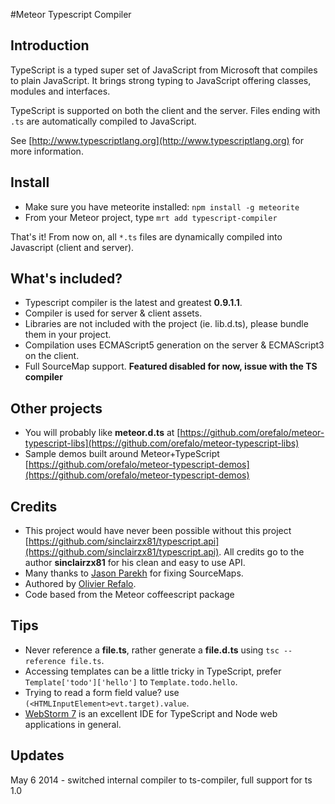 #Meteor Typescript Compiler

## Introduction

TypeScript is a typed super set of JavaScript from Microsoft that compiles to plain JavaScript. It brings strong typing to JavaScript offering classes, modules and interfaces.

TypeScript is supported on both the client and the server. Files ending with `.ts` are automatically compiled to JavaScript.

See [http://www.typescriptlang.org](http://www.typescriptlang.org) for more information.

## Install

* Make sure you have meteorite installed: `npm install -g meteorite`
* From your Meteor project, type `mrt add typescript-compiler`

That's it! From now on, all `*.ts` files are dynamically compiled into Javascript (client and server).

## What's included?

* Typescript compiler is the latest and greatest **0.9.1.1**.
* Compiler is used for server & client assets.
* Libraries are not included with the project (ie. lib.d.ts), please bundle them in your project.
* Compilation uses ECMAScript5 generation on the server & ECMAScript3 on the client.
* Full SourceMap support. **Featured disabled for now, issue with the TS compiler**

## Other projects

* You will probably like **meteor.d.ts** at [https://github.com/orefalo/meteor-typescript-libs](https://github.com/orefalo/meteor-typescript-libs)
* Sample demos built around Meteor+TypeScript [https://github.com/orefalo/meteor-typescript-demos](https://github.com/orefalo/meteor-typescript-demos)

## Credits

* This project would have never been possible without this project [https://github.com/sinclairzx81/typescript.api](https://github.com/sinclairzx81/typescript.api). All credits go to the author **sinclairzx81** for his clean and easy to use API.
* Many thanks to [Jason Parekh](https://github.com/jasonparekh) for fixing SourceMaps.
* Authored by [Olivier Refalo](https://github.com/orefalo).
* Code based from the Meteor coffeescript package

## Tips

* Never reference a **file.ts**, rather generate a **file.d.ts** using `tsc --reference file.ts`.
* Accessing templates can be a little tricky in TypeScript, prefer `Template['todo']['hello']` to `Template.todo.hello`.
* Trying to read a form field value? use `(<HTMLInputElement>evt.target).value`.
* [WebStorm 7](http://www.jetbrains.com/webstorm/) is an excellent IDE for TypeScript and Node web applications in general.

## Updates

May 6 2014 - switched internal compiler to ts-compiler, full support for ts 1.0

